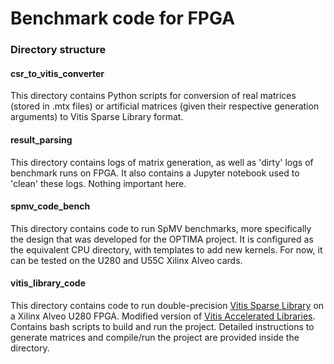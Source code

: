Benchmark code for FPGA
=========

### Directory structure

#### csr_to_vitis_converter
This directory contains Python scripts for conversion of real matrices (stored in .mtx files) or artificial matrices (given their respective generation arguments) to Vitis Sparse Library format.

#### result_parsing
This directory contains logs of matrix generation, as well as 'dirty' logs of benchmark runs on FPGA. It also contains a Jupyter notebook used to 'clean' these logs. Nothing important here.

#### spmv_code_bench
This directory contains code to run SpMV benchmarks, more specifically the design that was developed for the OPTIMA project. It is configured as the equivalent CPU directory, with templates to add new kernels. For now, it can be tested on the U280 and U55C Xilinx Alveo cards.

#### vitis_library_code
This directory contains code to run double-precision [Vitis Sparse Library](https://xilinx.github.io/Vitis_Libraries/sparse/2021.2/user_guide/L2_spmv_double_intro.html) on a Xilinx Alveo U280 FPGA. Modified version of [Vitis Accelerated Libraries](https://github.com/Xilinx/Vitis_Libraries/). Contains bash scripts to build and run the project. Detailed instructions to generate matrices and compile/run the project are provided inside the directory.
